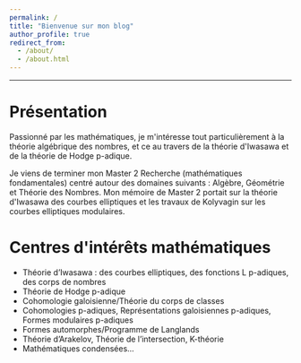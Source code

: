 ```yaml
---
permalink: /
title: "Bienvenue sur mon blog"
author_profile: true
redirect_from: 
  - /about/
  - /about.html
---
```

---

Présentation
======
Passionné par les mathématiques, je m'intéresse tout particulièrement à la théorie algébrique des nombres, et ce au travers de la théorie d'Iwasawa et de la théorie de Hodge p-adique.  

Je viens de terminer mon Master 2 Recherche (mathématiques fondamentales) centré autour des domaines suivants : Algèbre, Géométrie et Théorie des Nombres. Mon mémoire de Master 2 portait sur la théorie d'Iwasawa des courbes elliptiques et les travaux de Kolyvagin sur les courbes elliptiques modulaires.

Centres d'intérêts mathématiques
======
- Théorie d’Iwasawa : des courbes elliptiques, des fonctions L p-adiques, des corps de nombres  
- Théorie de Hodge p-adique  
- Cohomologie galoisienne/Théorie du corps de classes  
- Cohomologies p-adiques, Représentations galoisiennes p-adiques, Formes modulaires p-adiques  
- Formes automorphes/Programme de Langlands  
- Théorie d’Arakelov, Théorie de l’intersection, K-théorie  
- Mathématiques condensées...